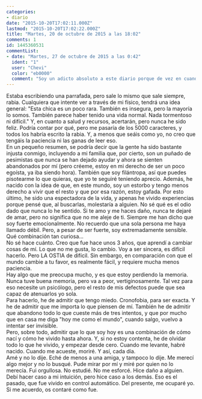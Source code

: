 ```yaml
---
categories:
- diario
date: "2015-10-20T17:02:11.000Z"
lastmod: "2015-10-20T17:02:22.000Z"
title: "Martes, 20 de octubre de 2015 a las 18:02"
comments: 1
id: 1445360531
commentList:
- date: "Martes, 27 de octubre de 2015 a las 0:42"
  ident: "1"
  user: "Chevi"
  color: "eb0000"
  comment: "Soy un adicto absoluto a este diario porque de vez en cuando me encuentro con historias que parecen escritas por mi mismo.  \n  \nMe encantaria poder hablar más contigo, y saber más de tu historia. Por favor, si tienes tiempo, escribe más, sobre lo que quieras.  \n  \nEn el fondo pienso que esto lo escribio una persona en particular, con la que todo encaja, y me llama mucho la atencion."
---
```


Estaba escribiendo una parrafada, pero sale lo mismo que sale siempre, rabia. Cualquiera que intente ver a través de mi físico, tendrá una idea general: "Esta chica es un poco rara. También es insegura, pero la mayoría lo somos. También parece haber tenido una vida normal. Nada tormentoso ni difícil." Y, en cuanto a salud y recursos, acertarán, pero nunca he sido feliz. Podría contar por qué, pero me pasaría de los 5000 caracteres, y todos los habría escrito la rabia. Y, a menos que seáis como yo, no creo que tengáis la paciencia ni las ganas de leer eso.  
En un pequeño resumen, se podría decir que la gente ha sido bastante injusta conmigo, incluyendo a mi familia que, por cierto, son un puñado de pesimistas que nunca se han dejado ayudar y ahora se sienten abandonados por mí (pero créeme, estoy en mi derecho de ser un poco egoísta, ya iba siendo hora). También que soy filántropa, así que puedes pisotearme lo que quieras, que yo te seguiré teniendo aprecio. Además, he nacido con la idea de que, en este mundo, soy un estorbo y tengo menos derecho a vivir que el resto y que por esa razón, estoy gafada. Por esto último, he sido una espectadora de la vida, y apenas he vivido experiencias porque pensé que, al buscarlas, molestaría a alguien. No sé qué es el odio dado que nunca lo he sentido. Si te amo y me haces daño, nunca te dejaré de amar, pero no significa que no me aleje de ti. Siempre me han dicho que soy fuerte emocionalmente. No recuerdo que una sola persona me haya llamado débil. Pero, a pesar de ser fuerte, soy extremadamente sensible. Qué combinación tan curiosa...  
No sé hace cuánto. Creo que fue hace unos 3 años, que aprendí a cambiar cosas de mí. Lo que no me gusta, lo cambio. Voy a ser sincera, es difícil hacerlo. Pero LA OSTIA de difícil. Sin embargo, en comparación con que el mundo cambie a tu favor, es realmente fácil, y requiere mucha menos paciencia.  
Hay algo que me preocupa mucho, y es que estoy perdiendo la memoria. Nunca tuve buena memoria, pero va a peor, vertiginosamente. Tal vez para eso necesite un psicólogo, pero el resto de mis defectos puede que sea capaz de atenuarlos yo sola.  
Para hacerlo, he de admitir que tengo miedo. Cronofobia, para ser exacta. Y he de admitir que me importa lo que piensen de mí. También he de admitir que abandono todo lo que cueste más de tres intentos, y que por mucho que en casa me diga "hoy me como el mundo", cuando salgo, vuelvo a intentar ser invisible.  
Pero, sobre todo, admitir que lo que soy hoy es una combinación de cómo nací y cómo he vivido hasta ahora. Y, si no estoy contenta, he de olvidar todo lo que he vivido, y empezar desde cero. Cuando me levante, habré nacido. Cuando me acueste, moriré. Y así, cada día.  
Amé y no lo dije. Eché de menos a una amiga, y tampoco lo dije. Me merecí algo mejor y no lo busqué. Pude mirar por mí y miré por quien no lo merecía. Fui orgullosa. No estudié. No me esforcé. Hice daño a alguien. Debí hacer caso a mi intuición, pero hice caso a los demás. Eso es el pasado, que fue vivido en control automático. Del presente, me ocuparé yo.  
Si me acuerdo, os contaré como fue.